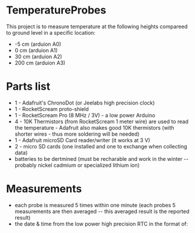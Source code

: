 # TemperatureProbes 

This project is to measure temperature at the following heights compareed to ground level in a specific location:

* -5 cm (arduion A0)
* 0 cm (arduion A1)
* 30 cm (arduion A2)
* 200 cm (arduion A3)

# Parts list
* 1 - Adafruit's ChronoDot (or Jeelabs high precision clock)
* 1 - RocketScream proto-shield
* 1 - RocketScream Pro (8 MHz / 3V) - a low power Arduino
* 4 - 10K Thermistors (from RocketScream 1 meter wire) are used to read the temperature - Adafruit also makes good 10K thermistors (with shorter wires - thus more soldering will be needed)
* 1 - Adafruit microSD Card reader/writer (it works at 3 V)
* 2 - micro SD cards (one installed and one to exchange when collecting data)
* batteries to be dertmined (must be recharable and work in the winter -- probably nickel cadmium or specialized lithium ion)

# Measurements

* each probe is measured 5 times within one minute (each probes 5 measurements are then averaged -- this averaged result is the reported result)
* the date & time from the low power high precision RTC in the format of: 
